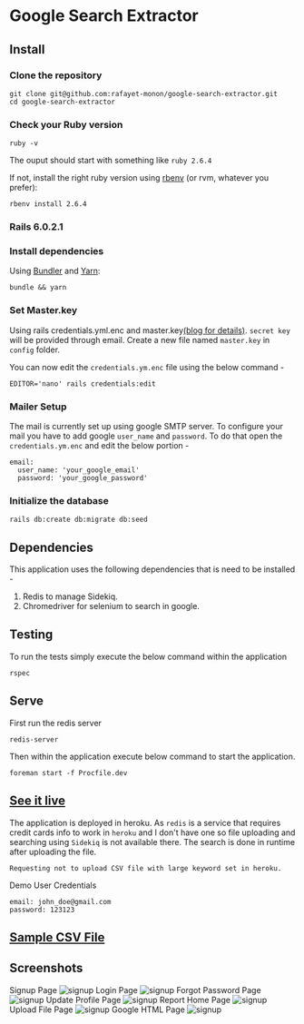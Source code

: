 # Google Search Extractor

## Install

### Clone the repository

```shell
git clone git@github.com:rafayet-monon/google-search-extractor.git
cd google-search-extractor
```

### Check your Ruby version

```shell
ruby -v
```

The ouput should start with something like `ruby 2.6.4`

If not, install the right ruby version using [rbenv](https://github.com/rbenv/rbenv) (or rvm, whatever you prefer):

```shell
rbenv install 2.6.4
```

### Rails 6.0.2.1

### Install dependencies

Using [Bundler](https://github.com/bundler/bundler) and [Yarn](https://github.com/yarnpkg/yarn):

```shell
bundle && yarn
```

### Set Master.key

Using rails credentials.yml.enc and master.key[(blog for details)](https://blog.eq8.eu/til/rails-52-credentials-tricks.html).
`secret key` will be provided through email. Create a new file named `master.key` in `config` folder. 

You can now edit the `credentials.ym.enc` file using the below command -

`EDITOR='nano' rails credentials:edit`


### Mailer Setup

The mail is currently set up using google SMTP server. To configure your mail you have to add google `user_name` and
 `password`. To do that open the `credentials.ym.enc` and edit the below portion -
 
```shell
email:
  user_name: 'your_google_email'
  password: 'your_google_password'
```


### Initialize the database

```shell
rails db:create db:migrate db:seed
```

## Dependencies
This application uses the following dependencies that is need to be installed - 
1. Redis to manage Sidekiq.
2. Chromedriver for selenium to search in google.

## Testing
To run the tests simply execute the  below command within the application
```shell
rspec
```
## Serve
First run the redis server
```shell
redis-server
```
Then within the application execute below command to start the
application.
```shell
foreman start -f Procfile.dev 
```
## [See it live](https://search-extractor.herokuapp.com/)
The application is deployed in heroku. As `redis` is a service that 
requires credit cards info to work in `heroku` and I don't have one so file uploading and searching using `Sidekiq` is not
available there. The search is done in runtime after uploading the file. 
```shell
Requesting not to upload CSV file with large keyword set in heroku.
```
Demo User Credentials
```shell
email: john_doe@gmail.com
password: 123123
```
## [Sample CSV File](spec/files/keyword_valid.csv)
## Screenshots
Signup Page
![signup](public/screenshots/1.png)
Login Page
![signup](public/screenshots/2.png)
Forgot Password Page
![signup](public/screenshots/3.png)
Update Profile Page
![signup](public/screenshots/4.png)
Report Home Page
![signup](public/screenshots/5.png)
Upload File Page
![signup](public/screenshots/6.png)
Google HTML Page
![signup](public/screenshots/7.png)

